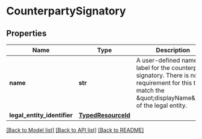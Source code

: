 # CounterpartySignatory

## Properties
Name | Type | Description | Notes
------------ | ------------- | ------------- | -------------
**name** | **str** | A user-defined name or label for the counterparty signatory.  There is no requirement for this to match the \&quot;displayName\&quot; of the legal entity. | 
**legal_entity_identifier** | [**TypedResourceId**](TypedResourceId.md) |  | 

[[Back to Model list]](../README.md#documentation-for-models) [[Back to API list]](../README.md#documentation-for-api-endpoints) [[Back to README]](../README.md)



